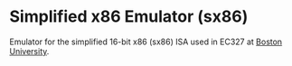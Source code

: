 # Simplified x86 Emulator (sx86)

Emulator for the simplified 16-bit x86 (sx86) ISA used in EC327 at [Boston University](http://www.bu.edu).


